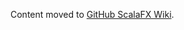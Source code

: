 Content moved  to [GitHub ScalaFX Wiki](https://github.com/scalafx/scalafx/wiki/ScalaFX-8-Development).